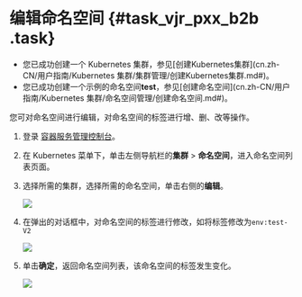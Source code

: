 # 编辑命名空间 {#task_vjr_pxx_b2b .task}

-   您已成功创建一个 Kubernetes 集群，参见[创建Kubernetes集群](cn.zh-CN/用户指南/Kubernetes 集群/集群管理/创建Kubernetes集群.md#)。
-   您已成功创建一个示例的命名空间**test**，参见[创建命名空间](cn.zh-CN/用户指南/Kubernetes 集群/命名空间管理/创建命名空间.md#)。

您可对命名空间进行编辑，对命名空间的标签进行增、删、改等操作。

1.  登录 [容器服务管理控制台](https://cs.console.aliyun.com/)。 
2.  在 Kubernetes 菜单下，单击左侧导航栏的**集群** \> **命名空间**，进入命名空间列表页面。 
3.  选择所需的集群，选择所需的命名空间，单击右侧的**编辑**。 

    ![](http://static-aliyun-doc.oss-cn-hangzhou.aliyuncs.com/assets/img/14724/6195_zh-CN.png)

4.  在弹出的对话框中，对命名空间的标签进行修改，如将标签修改为`env:test-V2` 

    ![](http://static-aliyun-doc.oss-cn-hangzhou.aliyuncs.com/assets/img/14724/6196_zh-CN.png)

5.  单击**确定**，返回命名空间列表，该命名空间的标签发生变化。 

    ![](http://static-aliyun-doc.oss-cn-hangzhou.aliyuncs.com/assets/img/14724/6197_zh-CN.png)


